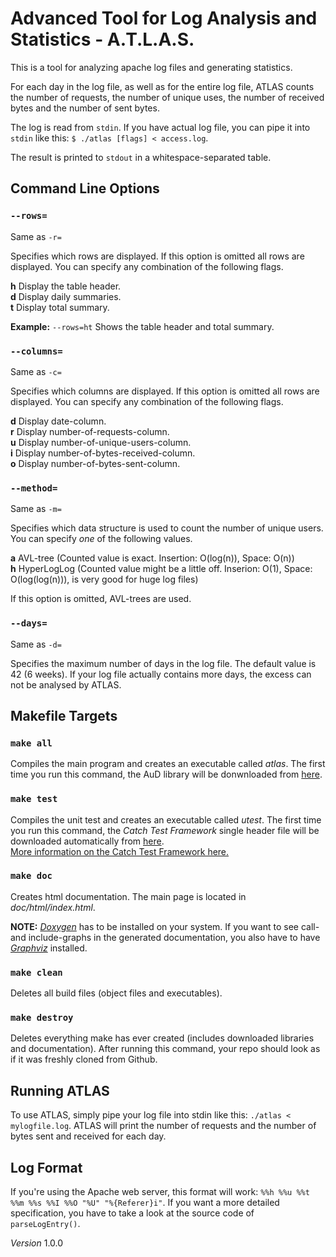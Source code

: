 # Advanced Tool for Log Analysis and Statistics - A.T.L.A.S.
This is a tool for analyzing apache log files and generating statistics.

For each day in the log file, as well as for the entire log file, ATLAS counts the number of requests, the number of
unique uses, the number of received bytes and the number of sent bytes.

The log is read from `stdin`.
If you have actual log file, you can pipe it into `stdin` like this: `$ ./atlas [flags] < access.log`.

The result is printed to `stdout` in a whitespace-separated table.

## Command Line Options
### `--rows=`
Same as `-r=`

Specifies which rows are displayed.
If this option is omitted all rows are displayed.
You can specify any combination of the following flags.

**h** Display the table header.  
**d** Display daily summaries.  
**t** Display total summary.

**Example:** `--rows=ht` Shows the table header and total summary.

### `--columns=`
Same as `-c=`

Specifies which columns are displayed.
If this option is omitted all rows are displayed.
You can specify any combination of the following flags.

**d** Display date-column.  
**r** Display number-of-requests-column.  
**u** Display number-of-unique-users-column.  
**i** Display number-of-bytes-received-column.  
**o** Display number-of-bytes-sent-column.

### `--method=`
Same as `-m=`

Specifies which data structure is used to count the number of unique users.
You can specify _one_ of the following values.

**a** AVL-tree (Counted value is exact. Insertion: O(log(n)), Space: O(n))  
**h** HyperLogLog (Counted value might be a little off. Inserion: O(1), Space: O(log(log(n))), is very good for huge
      log files)

If this option is omitted, AVL-trees are used.
  
### `--days=`
Same as `-d=`

Specifies the maximum number of days in the log file.
The default value is 42 (6 weeks).
If your log file actually contains more days, the excess can not be analysed by ATLAS.
      

## Makefile Targets
### `make all`
Compiles the main program and creates an executable called _atlas_.
The first time you run this command, the AuD library will be donwnloaded from
[here](https://github.com/hmfrank/AuD "AuD").

### `make test`
Compiles the unit test and creates an executable called _utest_.
The first time you run this command, the _Catch Test Framework_ single header file will be downloaded automatically from
[here](https://raw.githubusercontent.com/philsquared/Catch/master/single_include/catch.hpp "catch.cpp").  
[More information on the Catch Test Framework here.](https://github.com/philsquared/Catch "catch.cpp")

### `make doc`
Creates html documentation. The main page is located in _doc/html/index.html_.

**NOTE:** [_Doxygen_](http://www.stack.nl/~dimitri/doxygen/) has to be installed on your system. If you want to see
call- and include-graphs in the generated documentation, you also have to have [_Graphviz_](http://www.graphviz.org/)
installed.

### `make clean`
Deletes all build files (object files and executables).

### `make destroy`
Deletes everything make has ever created (includes downloaded libraries and documentation). After running this command,
your repo should look as if it was freshly cloned from Github.

## Running ATLAS
To use ATLAS, simply pipe your log file into stdin like this: `./atlas < mylogfile.log`. ATLAS will print the number of
requests and the number of bytes sent and received for each day.

## Log Format
If you're using the Apache web server, this format will work: `%%h %%u %%t %%m %%s %%I %%O "%U" "%{Referer}i"`. If you
want a more detailed specification, you have to take a look at the source code of `parseLogEntry()`.

_Version_ 1.0.0
